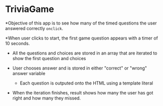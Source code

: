 # TriviaGame

*Objective of this app is to see how many of the timed questions the user answered correctly `onclick`.

*When user clicks to start, the first game question appears with a timer of 10 seconds.
  * All the questions and choices are stored in an array that are iterated to show the first question and choices
  * User chooses answer and is stored in either "correct" or "wrong" answer variable
    * Each question is outputed onto the HTML using a template literal 
    
 * When the iteration finishes, result shows how many the user has got right and how many they missed.

